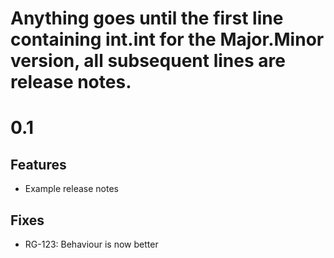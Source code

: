 # Anything goes until the first line containing int.int for the Major.Minor version, all subsequent lines are release notes.

# 0.1

## Features

- Example release notes

## Fixes

- RG-123: Behaviour is now better